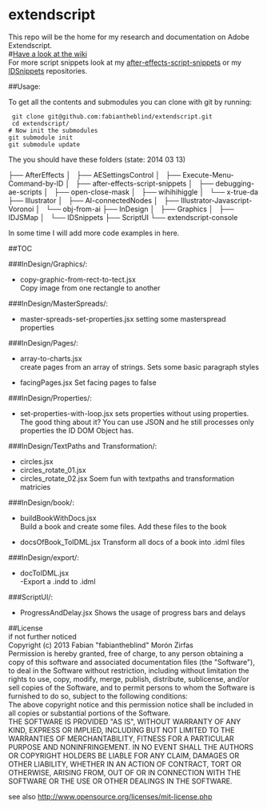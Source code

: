 extendscript
============

This repo will be the home for my research and documentation on Adobe Extendscript.  
#[Have a look at the wiki](https://github.com/fabiantheblind/extendscript/wiki)  
For more script snippets look at my [after-effects-script-snippets](https://github.com/fabiantheblind/after-effects-script-snippets) or my [IDSnippets](https://github.com/fabiantheblind/IDSnippets) repositories.

##Usage:  

To get all the contents and submodules you can clone with git by running:  

     git clone git@github.com:fabiantheblind/extendscript.git  
     cd extendscript/
    # Now init the submodules
    git submodule init 
    git submodule update  

The you should have these folders (state: 2014 03 13)  

├── AfterEffects
│   ├── AESettingsControl
│   ├── Execute-Menu-Command-by-ID
│   ├── after-effects-script-snippets
│   ├── debugging-ae-scripts
│   ├── open-close-mask
│   ├── wihihihiggle
│   └── x-true-da
├── Illustrator
│   ├── AI-connectedNodes
│   ├── Illustrator-Javascript-Voronoi
│   └── obj-from-ai
├── InDesign
│   ├── Graphics
│   ├── IDJSMap
│   └── IDSnippets
├── ScriptUI
└── extendscript-console

In some time I will add more code examples in here.  

##TOC  

###InDesign/Graphics/:  
- copy-graphic-from-rect-to-tect.jsx  
Copy image from one rectangle to another

###InDesign/MasterSpreads/:

- master-spreads-set-properties.jsx
setting some masterspread properties  

###InDesign/Pages/:  

- array-to-charts.jsx  
create pages from an array of strings. Sets some basic paragraph styles

- facingPages.jsx
Set facing pages to false

###InDesign/Properties/:  

- set-properties-with-loop.jsx
sets properties without using properties. The good thing about it? You can use JSON and he still processes only properties the ID DOM Object has.

###InDesign/TextPaths and Transformation/:  

- circles.jsx
- circles_rotate_01.jsx
- circles_rotate_02.jsx
Soem fun with textpaths and transformation matricies


###InDesign/book/:  

- buildBookWithDocs.jsx  
Build a book and create some files. Add these files to the book

- docsOfBook_ToIDML.jsx
Transform all docs of a book into .idml files

###InDesign/export/:  

- docToIDML.jsx  
-Export a .indd to .idml  

###ScriptUI/:  

- ProgressAndDelay.jsx
Shows the usage of progress bars and delays  


##License  
if not further noticed  
Copyright (c)  2013 Fabian "fabiantheblind" Morón Zirfas  
Permission is hereby granted, free of charge, to any person obtaining a copy of this software and associated documentation files (the "Software"), to deal in the Software  without restriction, including without limitation the rights to use, copy, modify, merge, publish, distribute, sublicense, and/or sell copies of the Software, and to  permit persons to whom the Software is furnished to do so, subject to the following conditions:  
The above copyright notice and this permission notice shall be included in all copies or substantial portions of the Software.  
THE SOFTWARE IS PROVIDED "AS IS", WITHOUT WARRANTY OF ANY KIND, EXPRESS OR IMPLIED, INCLUDING BUT NOT LIMITED TO THE WARRANTIES OF MERCHANTABILITY, FITNESS FOR A  PARTICULAR PURPOSE AND NONINFRINGEMENT. IN NO EVENT SHALL THE AUTHORS OR COPYRIGHT HOLDERS BE LIABLE FOR ANY CLAIM, DAMAGES OR OTHER LIABILITY, WHETHER IN AN ACTION OF  CONTRACT, TORT OR OTHERWISE, ARISING FROM, OUT OF OR IN CONNECTION WITH THE SOFTWARE OR THE USE OR OTHER DEALINGS IN THE SOFTWARE.  

see also http://www.opensource.org/licenses/mit-license.php



